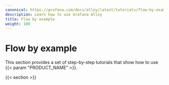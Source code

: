 ```yaml
---
canonical: https://grafana.com/docs/alloy/latest/tutorials/flow-by-example/
description: Learn how to use Grafana Alloy
title: Flow by example
weight: 100
---
```


# Flow by example

This section provides a set of step-by-step tutorials that show how to use {{< param "PRODUCT_NAME" >}}.

{{< section >}}
